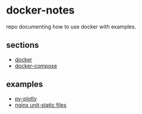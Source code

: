 # docker-notes

repo documenting how to use docker with examples.

## sections

- [docker](docker.md)
- [docker-compose](docker-compose.md)

## examples

- [py-plotly](py-plotly)
- [nginx unit-static files](unit-static)
